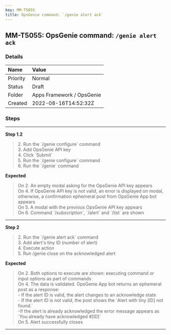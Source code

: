 ```yaml
---
key: MM-T5055
title: OpsGenie command: `/genie alert ack`
---
```


## MM-T5055: OpsGenie command: `/genie alert ack`

### Details

| Name     | Value                     |
| :------- | :------------------------ |
| Priority | Normal                    |
| Status   | Draft                     |
| Folder   | Apps Framework / OpsGenie |
| Created  | 2022-08-16T14:52:32Z      |

### Steps

<hr/>

**Step 1.2**

> <article>2. Run the `/genie configure` command<br />3. Add OpsGenie API key<br />4. Click `Submit`<br />5. Run the `/genie configure` command<br />6. Run the `/genie` command</article>

**Expected**

> <article>On 2. An empty modal asking for the OpsGenie API key appears<br />On 4. If OpsGenie API key is not valid, an error is displayed on modal, otherwise, a confirmation ephemeral post from  OpsGenie App bot appears<br />On 5. A modal with the previous OpsGenie API key appears<br />On 6. Command `/subscription`, `/alert` and `/list` are shown</article>

<hr/>

**Step 2**

> <article>2. Run the `/genie alert ack` command<br />3. Add alert's tiny ID (number of alert)<br />4. Execute action<br />5. Run /genie close on the acknowledged alert</article>

**Expected**

> <article>On 2. Both options to execute are shown: executing command or input options as part of commands<br />On 4. The data is validated. OpsGenie App bot returns an ephemeral post as a response:<br />- If the alert ID is valid, the alert changes to an acknowledge state<br />- If the alert ID is not valid, the post shows the `Alert with tiny [ID] not found.`<br />-If the alert is already acknowledged the error message appears as `You already have acknowledged #[ID]`<br />On 5. Alert successfully closes</article>

<hr/>
